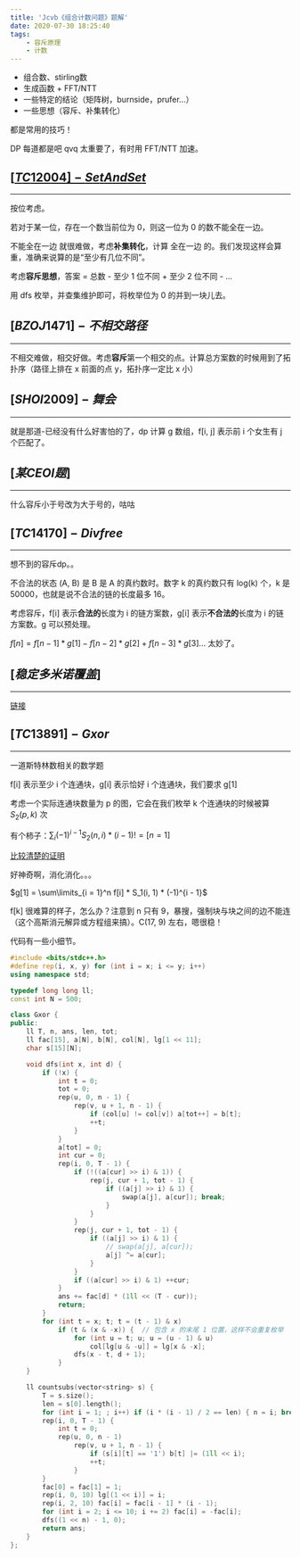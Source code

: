```yaml
---
title: 'Jcvb《组合计数问题》题解'
date: 2020-07-30 18:25:40
tags:
    - 容斥原理
    - 计数
---
```


* 组合数、stirling数
* 生成函数 + FFT/NTT
* 一些特定的结论（矩阵树，burnside，prufer...）
* 一些思想（容斥、补集转化）

都是常用的技巧！

DP 每道都是吧 qvq 太重要了，有时用 FFT/NTT 加速。

## [$[TC12004]-SetAndSet$](https://vjudge.net/problem/Topcoder-12004)
-----

按位考虑。

若对于某一位，存在一个数当前位为 0，则这一位为 0 的数不能全在一边。

不能全在一边 就很难做，考虑**补集转化**，计算 全在一边 的。我们发现这样会算重，准确来说算的是“至少有几位不同”。

考虑**容斥思想**，答案 = 总数 - 至少 1 位不同 + 至少 2 位不同 - ...

用 dfs 枚举，并查集维护即可，将枚举位为 0 的并到一块儿去。

## $[BZOJ1471]-不相交路径$
-----

不相交难做，相交好做。考虑**容斥**第一个相交的点。计算总方案数的时候用到了拓扑序（路径上排在 x 前面的点 y，拓扑序一定比 x 小）

## $[SHOI2009]-舞会$
-----

就是那道-已经没有什么好害怕的了，dp 计算 g 数组，f[i, j] 表示前 i 个女生有 j 个匹配了。

## $[某CEOI题]$
-----

什么容斥小于号改为大于号的，咕咕

## $[TC14170]-Divfree$
-----

想不到的容斥dp。。

不合法的状态 (A, B) 是 B 是 A 的真约数时。数字 k 的真约数只有 log(k) 个，k 是 50000，也就是说不合法的链的长度最多 16。

考虑容斥，f[i] 表示**合法的**长度为 i 的链方案数，g[i] 表示**不合法的**长度为 i 的链方案数。g 可以预处理。

$f[n] = f[n - 1] * g[1] - f[n - 2] * g[2] + f[n - 3] * g[3]...$ 太妙了。

## $[稳定多米诺覆盖]$
-----

[链接](https://imilyx.github.io/2020/07/30/[51nod1518]-%E7%A8%B3%E5%AE%9A%E5%A4%9A%E7%B1%B3%E8%AF%BA%E8%A6%86%E7%9B%96/)

## $[TC13891]-Gxor$
-----

一道斯特林数相关的数学题

f[i] 表示至少 i 个连通块，g[i] 表示恰好 i 个连通块，我们要求 g[1]

考虑一个实际连通块数量为 p 的图，它会在我们枚举 k 个连通块的时候被算 $S_2(p, k)$ 次

有个柿子：$\sum_i (-1)^{i - 1} S_2(n, i) * (i - 1)! = [n = 1]$

[比较清楚的证明](https://blog.csdn.net/qq_35950004/article/details/106126524)

好神奇啊，消化消化。。。

$g[1] = \sum\limits_{i = 1}^n f[i] * S_1(i, 1) * (-1)^{i - 1}$

f[k] 很难算的样子，怎么办？注意到 n 只有 9，暴搜，强制块与块之间的边不能连（这个高斯消元解异或方程组来搞）。C(17, 9) 左右，嗯很稳！

代码有一些小细节。

``` c++
#include <bits/stdc++.h>
#define rep(i, x, y) for (int i = x; i <= y; i++)
using namespace std;

typedef long long ll;
const int N = 500;

class Gxor {
public:
    ll T, n, ans, len, tot;
    ll fac[15], a[N], b[N], col[N], lg[1 << 11];
    char s[15][N];

    void dfs(int x, int d) {
        if (!x) {
            int t = 0;
            tot = 0;
            rep(u, 0, n - 1) {
                rep(v, u + 1, n - 1) {
                    if (col[u] != col[v]) a[tot++] = b[t];
                    ++t;
                }
            }
            a[tot] = 0;
            int cur = 0;
            rep(i, 0, T - 1) {
                if (!((a[cur] >> i) & 1)) {
                    rep(j, cur + 1, tot - 1) {
                        if ((a[j] >> i) & 1) {
                            swap(a[j], a[cur]); break;
                        }
                    }
                }
                rep(j, cur + 1, tot - 1) {
                    if ((a[j] >> i) & 1) {
                        // swap(a[j], a[cur]);
                        a[j] ^= a[cur];
                    }
                }
                if ((a[cur] >> i) & 1) ++cur;
            }
            ans += fac[d] * (1ll << (T - cur));
            return;
        }
        for (int t = x; t; t = (t - 1) & x)
            if (t & (x & -x)) {  // 包含 x 的末尾 1 位置，这样不会重复枚举
                for (int u = t; u; u = (u - 1) & u)
                    col[lg[u & -u]] = lg[x & -x];
                dfs(x - t, d + 1);
            }
    }

    ll countsubs(vector<string> s) {
        T = s.size();
        len = s[0].length();
        for (int i = 1; ; i++) if (i * (i - 1) / 2 == len) { n = i; break; }
        rep(i, 0, T - 1) {
            int t = 0;
            rep(u, 0, n - 1)
                rep(v, u + 1, n - 1) {
                    if (s[i][t] == '1') b[t] |= (1ll << i);
                    ++t;
                }
        }
        fac[0] = fac[1] = 1;
        rep(i, 0, 10) lg[(1 << i)] = i;
        rep(i, 2, 10) fac[i] = fac[i - 1] * (i - 1);
        for (int i = 2; i <= 10; i += 2) fac[i] = -fac[i];
        dfs((1 << n) - 1, 0);
        return ans;
    }
};
```